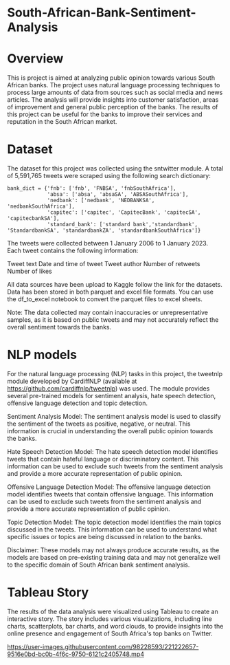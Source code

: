 # South-African-Bank-Sentiment-Analysis
# Overview
This is project is aimed at analyzing public opinion towards various South African banks. The project uses natural language processing techniques to process large amounts of data from sources such as social media and news articles. The analysis will provide insights into customer satisfaction, areas of improvement and general public perception of the banks. The results of this project can be useful for the banks to improve their services and reputation in the South African market.
# Dataset
The dataset for this project was collected using the sntwitter module. A total of 5,591,765 tweets were scraped using the following search dictionary:

```
bank_dict = {'fnb': ['fnb', 'FNBSA', 'fnbSouthAfrica'],
             'absa': ['absa', 'absaSA', 'ABSASouthAfrica'],
             'nedbank': ['nedbank', 'NEDBANKSA', 'nedbankSouthAfrica'],
             'capitec': ['capitec', 'CapitecBank', 'capitecSA', 'capitecbankSA'],
             'standard_bank': ['standard bank','standardbank', 'StandardbankSA', 'standardbankZA', 'standardbankSouthAfrica']}
```
The tweets were collected between 1 January 2006 to 1 January 2023. Each tweet contains the following information:

Tweet text
Date and time of tweet
Tweet author
Number of retweets
Number of likes

All data sources have been upload to Kaggle follow the link for the datasets. Data has been stored in both parquet and excel file formats. You can use the df_to_excel notebook to convert the parquet files to excel sheets.

Note: The data collected may contain inaccuracies or unrepresentative samples, as it is based on public tweets and may not accurately reflect the overall sentiment towards the banks.
# NLP models
For the natural language processing (NLP) tasks in this project, the tweetnlp module developed by CardiffNLP (available at https://github.com/cardiffnlp/tweetnlp) was used. The module provides several pre-trained models for sentiment analysis, hate speech detection, offensive language detection and topic detection.

Sentiment Analysis Model:
The sentiment analysis model is used to classify the sentiment of the tweets as positive, negative, or neutral. This information is crucial in understanding the overall public opinion towards the banks.

Hate Speech Detection Model:
The hate speech detection model identifies tweets that contain hateful language or discriminatory content. This information can be used to exclude such tweets from the sentiment analysis and provide a more accurate representation of public opinion.

Offensive Language Detection Model:
The offensive language detection model identifies tweets that contain offensive language. This information can be used to exclude such tweets from the sentiment analysis and provide a more accurate representation of public opinion.

Topic Detection Model:
The topic detection model identifies the main topics discussed in the tweets. This information can be used to understand what specific issues or topics are being discussed in relation to the banks.

Disclaimer: These models may not always produce accurate results, as the models are based on pre-existing training data and may not generalize well to the specific domain of South African bank sentiment analysis.

# Tableau Story
The results of the data analysis were visualized using Tableau to create an interactive story. The story includes various visualizations, including line charts, scatterplots, bar charts, and word clouds, to provide insights into the online presence and engagement of South Africa's top banks on Twitter.

https://user-images.githubusercontent.com/98228593/221222657-9516e0bd-bc0b-4f6c-9750-6121c2405748.mp4

